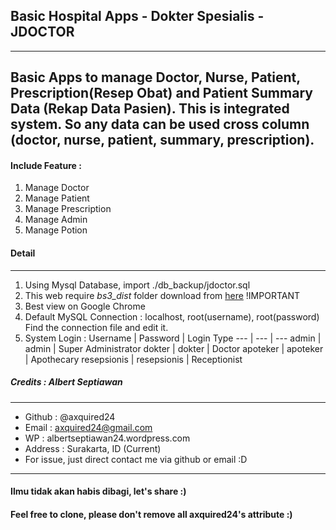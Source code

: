## Basic Hospital Apps - Dokter Spesialis - JDOCTOR
-------------
Basic Apps to manage Doctor, Nurse, Patient, Prescription(Resep Obat) and Patient Summary Data (Rekap Data Pasien). This is integrated system. So any data can be used cross column (doctor, nurse, patient, summary, prescription).
-------------

#### Include Feature :
1. Manage Doctor
2. Manage Patient
3. Manage Prescription
4. Manage Admin
5. Manage Potion

#### Detail
------
1. Using Mysql Database, import ./db_backup/jdoctor.sql
2. This web require *bs3_dist* folder download from [here](https://github.com/axquired24/bs3_dist/) !IMPORTANT
3. Best view on Google Chrome
4. Default MySQL Connection : localhost, root(username), root(password) Find the connection file and edit it.
5. System Login :
Username | Password | Login Type
--- | --- | ---
admin | admin | Super Administrator
dokter | dokter | Doctor
apoteker | apoteker | Apothecary
resepsionis | resepsionis | Receptionist


##### Credits : Albert Septiawan
---------
* Github 	: @axquired24
* Email 	: axquired24@gmail.com
* WP 		: albertseptiawan24.wordpress.com
* Address 	: Surakarta, ID (Current)
* For issue, just direct contact me via github or email :D
-------- 
#### Ilmu tidak akan habis dibagi, let's share :)
#### Feel free to clone, please don't remove all axquired24's attribute :)
